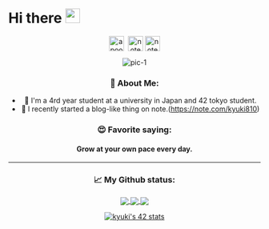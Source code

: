 # Hi there <img src="https://github.com/TheDudeThatCode/TheDudeThatCode/blob/master/Assets/Hi.gif" width="29px">
<div align= "center">
<p align="center">
<a href="https://twitter.com/yuuuki81" target="blank"><img align="center" src="https://cdn.jsdelivr.net/npm/simple-icons@3.0.1/icons/twitter.svg" alt="apoorv__tyagi" width="30" /></a>&nbsp;
<a href="https://note.com/kyuki810"><img align="center" alt="note" width="30px" src="https://simpleicons.org/icons/microsoftonenote.svg" /></a>
  <a href="https://www.youtube.com/channel/UCs6kpS_N7wsKJKYTEV-Gtwg"><img align="center" alt="note" width="30px" src="https://simpleicons.org/icons/youtube.svg" /></a>
</p>

![pic-1](https://camo.githubusercontent.com/992babdffd8c74a1502de375fbdf7e4d54773242/68747470733a2f2f6d656469612e67697068792e636f6d2f6d656469612f53576f536b4e36447854737a71494b4571762f67697068792e676966)

### 🤵 About Me:
+ 🏫 I'm a 4rd year student at a university in Japan and 42 tokyo student.
+ 📝 I recently started a blog-like thing on note.(https://note.com/kyuki810)

### 😍 Favorite saying:
<div style="text-align: center;">
<h4>Grow at your own pace every day.</h>
</div>

---
### 📈 My Github status:
<a href="https://github.com/yuki-katayama/github-readme-stats">
    <img align="center" src="https://github-profile-trophy.vercel.app/?username=yuki-katayama&theme=gruvbox" />
</a>
  
<a href="https://github.com/yuki-katayama/github-readme-stats">
    <img align="center" src="https://github-readme-stats.vercel.app/api?username=yuki-katayama&show_icons=true&title_color=ffc857&icon_color=8ac926&text_color=daf7dc&bg_color=151515&hide=["stars"]" />
</a>
  
<a href="https://github.com/yuki-katayama/github-readme-stats">
  <img align="center" src="https://github-readme-stats.vercel.app/api/top-langs/?username=yuki-katayama&layout=compact&text_color=daf7dc&bg_color=151515&hide=jupyter%20notebook,shaderlab,glsl,hlsl,roff,c%23&langs_count=20" />
</a>
  
  
[![kyuki's 42 stats](https://badge42.herokuapp.com/api/stats/kyuki?cursus=42cursus)](https://github.com/kyuki/badge42)

</div>
